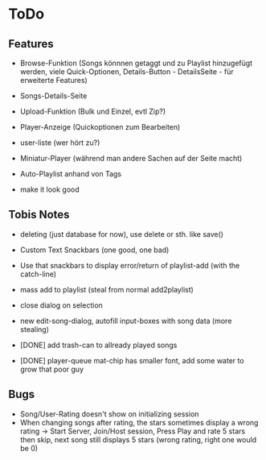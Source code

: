 # ToDo

## Features

- Browse-Funktion (Songs könnnen getaggt und zu Playlist hinzugefügt werden, viele Quick-Optionen, Details-Button -
  DetailsSeite - für erweiterte Features)
- Songs-Details-Seite
- Upload-Funktion (Bulk und Einzel, evtl Zip?)
- Player-Anzeige (Quickoptionen zum Bearbeiten)
- user-liste (wer hört zu?)
- Miniatur-Player (während man andere Sachen auf der Seite macht)
- Auto-Playlist anhand von Tags

- make it look good

## Tobis Notes
- deleting (just database for now), use delete or sth. like save()
- Custom Text Snackbars (one good, one bad)
- Use that snackbars to display error/return of playlist-add (with the catch-line)
- mass add to playlist (steal from normal add2playlist)
- close dialog on selection
- new edit-song-dialog, autofill input-boxes with song data (more stealing)

- [DONE] add trash-can to allready played songs
- [DONE] player-queue mat-chip has smaller font, add some water to grow that poor guy



## Bugs
- Song/User-Rating doesn't show on initializing session
- When changing songs after rating, the stars sometimes display a wrong rating
  -> Start Server, Join/Host session, Press Play and rate 5 stars then skip, next song still displays 5 stars (wrong rating, right one would be 0)